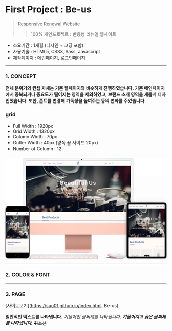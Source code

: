 # First Project : Be-us
> Responsive Renewal Website
>> 100% 개인프로젝트 : 반응형 리뉴얼 웹사이트
- 소요기간 : 1개월 (디자인 + 코딩 포함)
- 사용기술 : HTML5, CSS3, Sass, Javascript
- 제작페이지 : 메인페이지, 로그인페이지

* * *
### 1. CONCEPT
**전체 분위기와 컨셉 자체는 기존 웹페이지와 비슷하게 진행하였습니다. 기존 메인페이지에서 중복되거나 중요도가 떨어지는 영역을 제외하였고, 브랜드 소개 영역을 새롭게 디자인했습니다. 또한, 폰트를 변경해 가독성을 높여주는 등의 변화를 주었습니다.** 
### grid
- Full Width : 1920px
- Grid Width : 1320px
- Column Width : 70px
- Gutter Width : 40px (양쪽 끝 사이드 20px)
- Number of Column : 12
###
###
![CONCEPT](./images/pf1-d.png)

* * *
### 2. COLOR & FONT

* * *
### 3. PAGE

[사이트보기](https://suu01.github.io/index.html, Be-us)




**일반적인 텍스트를 나타냅니다.**
*기울어진 글씨체를 나타냅니다.*
***기울어지고 굵은 글씨체를 나타냅니다.***
~~취소선~~